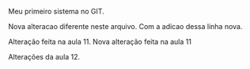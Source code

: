 Meu primeiro sistema no GIT.

Nova alteracao diferente neste arquivo.
Com a adicao dessa linha nova.

Alteração feita na aula 11.
Nova alteração feita na aula 11

Alterações da aula 12.